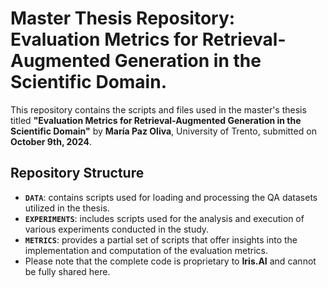 # Master Thesis Repository: Evaluation Metrics for Retrieval-Augmented Generation in the Scientific Domain.

This repository contains the scripts and files used in the master's thesis titled **"Evaluation Metrics for Retrieval-Augmented Generation in the Scientific Domain"** by **María Paz Oliva**, University of Trento, submitted on **October 9th, 2024**.

## Repository Structure

- **`DATA`**: contains scripts used for loading and processing the QA datasets utilized in the thesis.
- **`EXPERIMENTS`**: includes scripts used for the analysis and execution of various experiments conducted in the study.
- **`METRICS`**: provides a partial set of scripts that offer insights into the implementation and computation of the evaluation metrics.
- Please note that the complete code is proprietary to **Iris.AI** and cannot be fully shared here.
 
